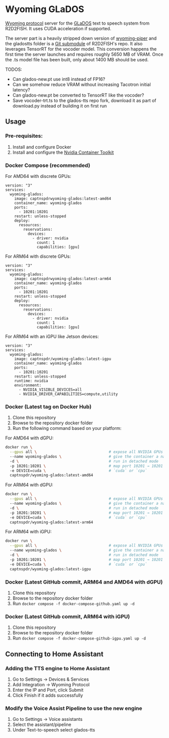# Wyoming GLaDOS

[Wyoming protocol](https://github.com/rhasspy/wyoming) server for the [GLaDOS](https://github.com/R2D2FISH/glados-tts) text to speech system from R2D2FISH. It uses CUDA acceleration if supported.

The server part is a heavily stripped down version of [wyoming-piper](https://github.com/rhasspy/wyoming-piper) and the gladostts folder is a [Git submodule](https://git-scm.com/book/en/v2/Git-Tools-Submodules) of R2D2FISH's repo. It also leverages TensorRT for the vocoder model. This conversion happens the first time the server launches and requires roughly 5650 MB of VRAM. Once the .ts model file has been built, only about 1400 MB should be used.

TODOS:
- Can glados-new.pt use int8 instead of FP16?
- Can we somehow reduce VRAM without increasing Tacotron initial latency?
- Can glados-new.pt be converted to TensorRT like the vocoder?
- Save vocoder-trt.ts to the glados-tts repo fork, download it as part of download.py instead of building it on first run

## Usage

### Pre-requisites:
1. Install and configure Docker
2. Install and configure the [Nvidia Container Toolkit](https://docs.nvidia.com/datacenter/cloud-native/container-toolkit/latest/install-guide.html)

### Docker Compose (recommended)
For AMD64 with discrete GPUs:
```
version: "3"
services:
  wyoming-glados:
    image: captnspdrwyoming-glados:latest-amd64
    container_name: wyoming-glados
    ports:
      - 10201:10201
    restart: unless-stopped
    deploy:
      resources:
        reservations:
          devices:
            - driver: nvidia
              count: 1
              capabilities: [gpu]
```

For ARM64 with discrete GPUs:
```
version: "3"
services:
  wyoming-glados:
    image: captnspdrwyoming-glados:latest-arm64
    container_name: wyoming-glados
    ports:
      - 10201:10201
    restart: unless-stopped
    deploy:
      resources:
        reservations:
          devices:
            - driver: nvidia
              count: 1
              capabilities: [gpu]
```

For ARM64 with an iGPU like Jetson devices:
```
version: "3"
services:
  wyoming-glados:
    image: captnspdr/wyoming-glados:latest-igpu
    container_name: wyoming-glados
    ports:
      - 10201:10201
    restart: unless-stopped
    runtime: nvidia
    environment:
      - NVIDIA_VISIBLE_DEVICES=all
      - NVIDIA_DRIVER_CAPABILITIES=compute,utility
```


### Docker (Latest tag on Docker Hub)
1. Clone this repository
2. Browse to the repository docker folder
3. Run the following command based on your platform:
   
For AMD64 with dGPU:

```bash
docker run \
  --gpus all \                                # expose all NVIDIA GPUs
  --name wyoming-glados \                     # give the container a name
  -d \                                        # run in detached mode
  -p 10201:10201 \                            # map port 10201 → 10201
  -e DEVICE=cuda \                            # `cuda` or `cpu`
  captnspdr/wyoming-glados:latest-amd64
```

For ARM64 with dGPU:

```bash
docker run \
  --gpus all \                                # expose all NVIDIA GPUs
  --name wyoming-glados \                     # give the container a name
  -d \                                        # run in detached mode
  -p 10201:10201 \                            # map port 10201 → 10201
  -e DEVICE=cuda \                            # `cuda` or `cpu`
  captnspdr/wyoming-glados:latest-arm64
```

For ARM64 with iGPU:

```bash
docker run \
  --gpus all \                                # expose all NVIDIA GPUs
  --name wyoming-glados \                     # give the container a name
  -d \                                        # run in detached mode
  -p 10201:10201 \                            # map port 10201 → 10201
  -e DEVICE=cuda \                            # `cuda` or `cpu`
  captnspdr/wyoming-glados:latest-igpu
```



### Docker (Latest GitHub commit, ARM64 and AMD64 with dGPU)
1. Clone this repository
2. Browse to the repository docker folder
3. Run ``docker compose -f docker-compose-github.yaml up -d``


### Docker (Latest GitHub commit, ARM64 with iGPU)
1. Clone this repository
2. Browse to the repository docker folder
3. Run ``docker compose -f docker-compose-github-igpu.yaml up -d``

## Connecting to Home Assistant
### Adding the TTS engine to Home Assistant
1. Go to Settings -> Devices & Services
2. Add Integration -> Wyoming Protocol
3. Enter the IP and Port, click Submit
4. Click Finish if it adds successfully

### Modify the Voice Assist Pipeline to use the new engine
1. Go to Settings -> Voice assistants
2. Select the assistant/pipeline
3. Under Text-to-speech select glados-tts
